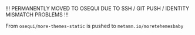 !!! PERMANENTLY MOVED TO OSEQUI DUE TO SSH / GIT PUSH / IDENTITY MISMATCH PROBLEMS !!!

From `osequi/more-themes-static` is pushed to `metamn.io/moretehemesbaby`
